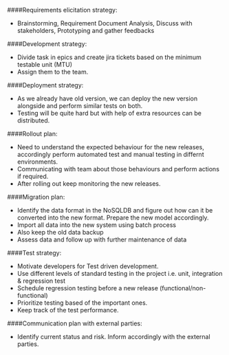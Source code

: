 ####Requirements elicitation strategy:
* Brainstorming, Requirement Document Analysis, Discuss with stakeholders, Prototyping and gather feedbacks


####Development strategy:
* Divide task in epics and create jira tickets based on the minimum testable unit (MTU)
* Assign them to the team.


####Deployment strategy:
* As we already have old version, we can deploy the new version alongside and perform similar tests on both.
* Testing will be quite hard but with help of extra resources can be distributed.


####Rollout plan:
* Need to understand the expected behaviour for the new releases, accordingly perform automated test and manual testing in differnt environments.
* Communicating with team about those behaviours and perform actions if required.
* After rolling out keep monitoring the new releases.


####Migration plan:
* Identify the data format in the NoSQLDB and figure out how can it be converted into the new format.
Prepare the new model accordingly.
* Import all data into the new system using batch process
* Also keep the old data backup
* Assess data and follow up with further maintenance of data


####Test strategy:
* Motivate developers for Test driven development.
* Use different levels of standard testing in the project i.e. unit, integration & regression test
* Schedule regression testing before a new release (functional/non-functional)
* Prioritize testing based of the important ones.
* Keep track of the test performance.



####Communication plan with external parties:
* Identify current status and risk. Inform accordingly with the external parties.
